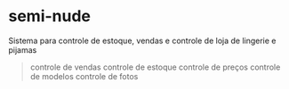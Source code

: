 # semi-nude
Sistema para controle de estoque, vendas e controle de loja de lingerie e pijamas
>controle de vendas
>controle de estoque
>controle de preços 
>controle de modelos
>controle de fotos
>
